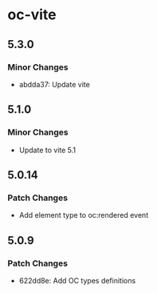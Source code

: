 # oc-vite

## 5.3.0

### Minor Changes

- abdda37: Update vite

## 5.1.0

### Minor Changes

- Update to vite 5.1

## 5.0.14

### Patch Changes

- Add element type to oc:rendered event

## 5.0.9

### Patch Changes

- 622dd8e: Add OC types definitions
